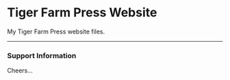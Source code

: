 # Tiger Farm Press Website

My Tiger Farm Press website files.

--------------------------------------------------------------------------------
### Support Information


Cheers...
